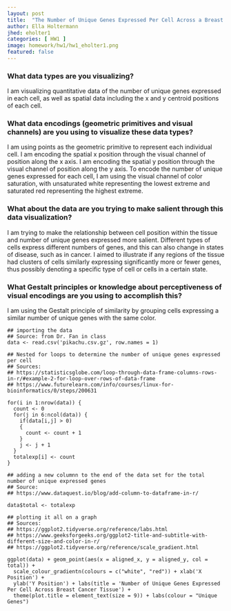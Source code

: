 ```yaml
---
layout: post
title:  "The Number of Unique Genes Expressed Per Cell Across a Breast Cancer Tissue Sample"
author: Ella Holtermann
jhed: eholter1
categories: [ HW1 ]
image: homework/hw1/hw1_eholter1.png
featured: false
---
```


### What data types are you visualizing?
I am visualizing quantitative data of the number of unique genes expressed in each cell, as well as spatial data including the x and y centroid positions of each cell.

### What data encodings (geometric primitives and visual channels) are you using to visualize these data types?
I am using points as the geometric primitive to represent each individual cell. I am encoding the spatial x position through the visual channel of position along the x axis. I am encoding the spatial y position through the visual channel of position along the y axis. To encode the number of unique genes expressed for each cell, I am using the visual channel of color saturation, with unsaturated white representing the lowest extreme and saturated red representing the highest extreme.

### What about the data are you trying to make salient through this data visualization? 
I am trying to make the relationship between cell position within the tissue and number of unique genes expressed more salient. Different types of cells express different numbers of genes, and this can also change in states of disease, such as in cancer. I aimed to illustrate if any regions of the tissue had clusters of cells similarly expressing significantly more or fewer genes, thus possibly denoting a specific type of cell or cells in a certain state.

### What Gestalt principles or knowledge about perceptiveness of visual encodings are you using to accomplish this?
I am using the Gestalt principle of similarity by grouping cells expressing a similar number of unique genes with the same color.

```{r}
## importing the data
## Source: from Dr. Fan in class
data <- read.csv('pikachu.csv.gz', row.names = 1)

## Nested for loops to determine the number of unique genes expressed per cell
## Sources:
## https://statisticsglobe.com/loop-through-data-frame-columns-rows-in-r/#example-2-for-loop-over-rows-of-data-frame
## https://www.futurelearn.com/info/courses/linux-for-bioinformatics/0/steps/200631

for(i in 1:nrow(data)) {
  count <- 0
  for(j in 6:ncol(data)) {
    if(data[i,j] > 0)
    {
      count <- count + 1
    }
    j <- j + 1
  }
  totalexp[i] <- count
}

## adding a new columnn to the end of the data set for the total number of unique expressed genes
## Source:
## https://www.dataquest.io/blog/add-column-to-dataframe-in-r/

data$total <- totalexp

## plotting it all on a graph
## Sources:
## https://ggplot2.tidyverse.org/reference/labs.html
## https://www.geeksforgeeks.org/ggplot2-title-and-subtitle-with-different-size-and-color-in-r/
## https://ggplot2.tidyverse.org/reference/scale_gradient.html

ggplot(data) + geom_point(aes(x = aligned_x, y = aligned_y, col = total)) + 
  scale_colour_gradientn(colours = c("white", "red")) + xlab('X Position') +
  ylab('Y Position') + labs(title = 'Number of Unique Genes Expressed Per Cell Across Breast Cancer Tissue') +
  theme(plot.title = element_text(size = 9)) + labs(colour = "Unique Genes")
```

